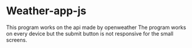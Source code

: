 # Weather-app-js
This program works on the api made by openweather 
The program works on every device but the submit button is not responsive for the small screens.
